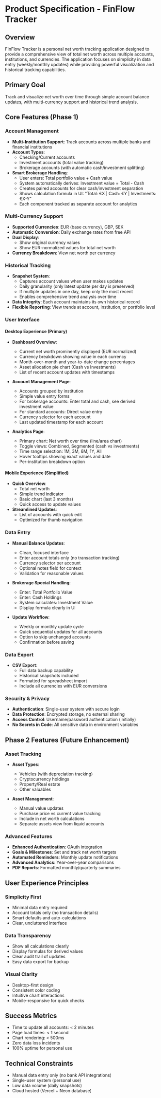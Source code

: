 # Product Specification - FinFlow Tracker

## Overview
FinFlow Tracker is a personal net worth tracking application designed to provide a comprehensive view of total net worth across multiple accounts, institutions, and currencies. The application focuses on simplicity in data entry (weekly/monthly updates) while providing powerful visualization and historical tracking capabilities.

## Primary Goal
Track and visualize net worth over time through simple account balance updates, with multi-currency support and historical trend analysis.

## Core Features (Phase 1)

### Account Management
- **Multi-Institution Support**: Track accounts across multiple banks and financial institutions
- **Account Types**:
  - Checking/Current accounts
  - Investment accounts (total value tracking)
  - Brokerage accounts (with automatic cash/investment splitting)
- **Smart Brokerage Handling**: 
  - User enters: Total portfolio value + Cash value
  - System automatically derives: Investment value = Total - Cash
  - Creates paired accounts for clear cash/investment separation
  - Shows calculation formula in UI: "Total: €X | Cash: €Y | Investments: €X-Y"
  - Each component tracked as separate account for analytics

### Multi-Currency Support
- **Supported Currencies**: EUR (base currency), GBP, SEK
- **Automatic Conversion**: Daily exchange rates from free API
- **Dual Display**: 
  - Show original currency values
  - Show EUR-normalized values for total net worth
- **Currency Breakdown**: View net worth per currency

### Historical Tracking
- **Snapshot System**: 
  - Captures account values when user makes updates
  - Daily granularity (only latest update per day is preserved)
  - If multiple updates in one day, keep only the most recent
  - Enables comprehensive trend analysis over time
- **Data Integrity**: Each account maintains its own historical record
- **Flexible Reporting**: View trends at account, institution, or portfolio level

### User Interface

#### Desktop Experience (Primary)
- **Dashboard Overview**:
  - Current net worth prominently displayed (EUR normalized)
  - Currency breakdown showing value in each currency
  - Month-over-month and year-to-date change percentages
  - Asset allocation pie chart (Cash vs Investments)
  - List of recent account updates with timestamps
  
- **Account Management Page**:
  - Accounts grouped by institution
  - Simple value entry forms
  - For brokerage accounts: Enter total and cash, see derived investment value
  - For standard accounts: Direct value entry
  - Currency selector for each account
  - Last updated timestamp for each account
  
- **Analytics Page**:
  - Primary chart: Net worth over time (line/area chart)
  - Toggle views: Combined, Segmented (cash vs investments)
  - Time range selection: 1M, 3M, 6M, 1Y, All
  - Hover tooltips showing exact values and date
  - Per-institution breakdown option

#### Mobile Experience (Simplified)
- **Quick Overview**:
  - Total net worth
  - Simple trend indicator
  - Basic chart (last 3 months)
  - Quick access to update values
- **Streamlined Updates**:
  - List of accounts with quick edit
  - Optimized for thumb navigation

### Data Entry
- **Manual Balance Updates**:
  - Clean, focused interface
  - Enter account totals only (no transaction tracking)
  - Currency selector per account
  - Optional notes field for context
  - Validation for reasonable values
  
- **Brokerage Special Handling**:
  - Enter: Total Portfolio Value
  - Enter: Cash Holdings
  - System calculates: Investment Value
  - Display formula clearly in UI
  
- **Update Workflow**:
  - Weekly or monthly update cycle
  - Quick sequential updates for all accounts
  - Option to skip unchanged accounts
  - Confirmation before saving

### Data Export
- **CSV Export**: 
  - Full data backup capability
  - Historical snapshots included
  - Formatted for spreadsheet import
  - Include all currencies with EUR conversions

### Security & Privacy
- **Authentication**: Single-user system with secure login
- **Data Protection**: Encrypted storage, no external sharing
- **Access Control**: Username/password authentication (initially)
- **No Secrets in Code**: All sensitive data in environment variables

## Phase 2 Features (Future Enhancement)

### Asset Tracking
- **Asset Types**:
  - Vehicles (with depreciation tracking)
  - Cryptocurrency holdings
  - Property/Real estate
  - Other valuables
  
- **Asset Management**:
  - Manual value updates
  - Purchase price vs current value tracking
  - Include in net worth calculations
  - Separate assets view from liquid accounts

### Advanced Features
- **Enhanced Authentication**: OAuth integration
- **Goals & Milestones**: Set and track net worth targets
- **Automated Reminders**: Monthly update notifications
- **Advanced Analytics**: Year-over-year comparisons
- **PDF Reports**: Formatted monthly/quarterly summaries

## User Experience Principles

### Simplicity First
- Minimal data entry required
- Account totals only (no transaction details)
- Smart defaults and auto-calculations
- Clear, uncluttered interface

### Data Transparency
- Show all calculations clearly
- Display formulas for derived values
- Clear audit trail of updates
- Easy data export for backup

### Visual Clarity
- Desktop-first design
- Consistent color coding
- Intuitive chart interactions
- Mobile-responsive for quick checks

## Success Metrics
- Time to update all accounts: < 2 minutes
- Page load times: < 1 second
- Chart rendering: < 500ms
- Zero data loss incidents
- 100% uptime for personal use

## Technical Constraints
- Manual data entry only (no bank API integrations)
- Single-user system (personal use)
- Low data volume (daily snapshots)
- Cloud hosted (Vercel + Neon database)